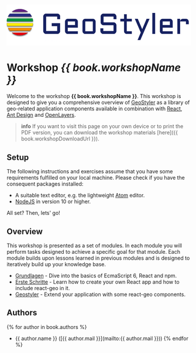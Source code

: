 <center><img src="images/geo-styler-logo.jpg" style="width:650px;"/></center>

# Workshop *{{ book.workshopName }}*

Welcome to the workshop **{{ book.workshopName }}**. This workshop is designed to give you a comprehensive overview of [GeoStyler](https://github.com/geostyler/geostyler) as a library of geo-related application components available in combination with [React](https://github.com/facebook/react), [Ant Design](https://github.com/ant-design/ant-design) and [OpenLayers](https://github.com/openlayers/openlayers).

> **info**
> If you want to visit this page on your own device or to print the PDF version,
> you can download the workshop materials [here]({{ book.workshopDownloadUrl }}).

## Setup

The following instructions and exercises assume that you have some requirements fulfilled on your local machine. Please check if you have the consequent packages installed:
  * A suitable text editor, e.g. the lightweight [Atom](https://atom.io/) editor.
  * [NodeJS](https://nodejs.org/en/) in version 10 or higher.

All set? Then, lets' go!

## Overview

This workshop is presented as a set of modules. In each module you will perform
tasks designed to achieve a specific goal for that module. Each module builds upon
lessons learned in previous modules and is designed to iteratively build up your
knowledge base.

* [Grundlagen](./introduction/README.md) - Dive into the basics of EcmaScript 6, React and npm.
* [Erste Schritte](first-steps/index.md) - Learn how to create your own React app and how to include react-geo in it.
* [Geostyler](geostyler/index.md) - Extend your application with some react-geo components.

## Authors

{% for author in book.authors %}
  - {{ author.name }} ([{{ author.mail }}](mailto:{{ author.mail }}))
{% endfor %}
